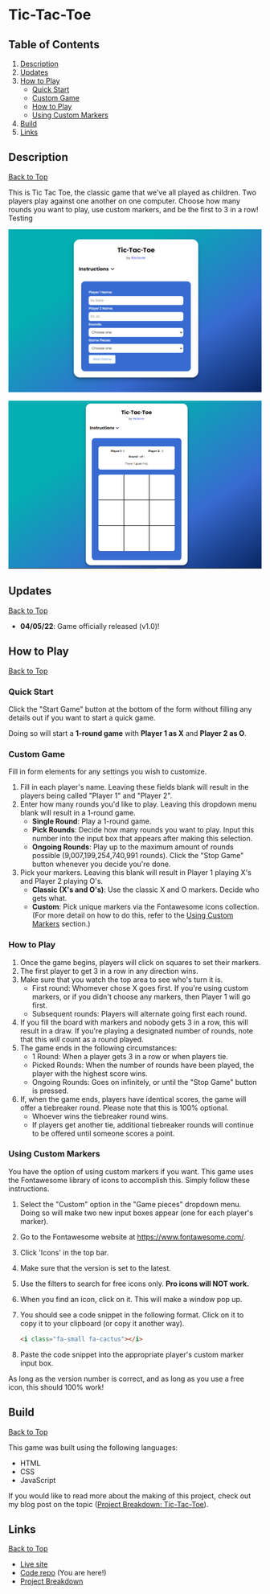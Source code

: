 # Tic-Tac-Toe
 
## Table of Contents
  1. [Description](#description)
  2. [Updates](#updates)
  3. [How to Play](#how-to-play)
     - [Quick Start](#quick-start)
     - [Custom Game](#custom-game)
     - [How to Play](#how-to-play-1)
     - [Using Custom Markers](#using-custom-markers)
  4. [Build](#build)
  5. [Links](#links)

## Description
[Back to Top](#table-of-contents)

This is Tic Tac Toe, the classic game that we've all played as children. Two players play against one another on one computer. Choose how many rounds you want to play, use custom markers, and be the first to 3 in a row! Testing

![](./images/ttt_desktop.png)

![](./images/ttt_desktop_open.png)

## Updates
[Back to Top](#table-of-contents)

* **04/05/22**: Game officially released (v1.0)!

## How to Play
[Back to Top](#table-of-contents)

### Quick Start
Click the "Start Game" button at the bottom of the form without filling any details out if you want to start a quick game. 

Doing so will start a **1-round game** with **Player 1 as X** and **Player 2 as O**.

### Custom Game

Fill in form elements for any settings you wish to customize.

1. Fill in each player's name. Leaving these fields blank will result in the players being called "Player 1" and "Player 2".
2. Enter how many rounds you'd like to play. Leaving this dropdown menu blank will result in a 1-round game.
   * **Single Round**: Play a 1-round game.
   * **Pick Rounds**: Decide how many rounds you want to play. Input this number into the input box that appears after making this selection.
   * **Ongoing Rounds**: Play up to the maximum amount of rounds possible (9,007,199,254,740,991 rounds). Click the "Stop Game" button whenever you decide you're done.
3. Pick your markers. Leaving this blank will result in Player 1 playing X's and Player 2 playing O's. 
    - **Classic (X's and O's)**: Use the classic X and O markers. Decide who gets what.
    - **Custom**: Pick unique markers via the Fontawesome icons collection. (For more detail on how to do this, refer to the [Using Custom Markers](#using-custom-markers) section.)


### How to Play
1. Once the game begins, players will click on squares to set their markers.
2. The first player to get 3 in a row in any direction wins.
3. Make sure that you watch the top area to see who's turn it is. 
    - First round: Whomever chose X goes first. If you're using custom markers, or if you didn't choose any markers, then Player 1 will go first.
    - Subsequent rounds: Players will alternate going first each round.
4. If you fill the board with markers and nobody gets 3 in a row, this will result in a draw. If you're playing a designated number of rounds, note that this *will* count as a round played.
5. The game ends in the following circumstances:
   - 1 Round: When a player gets 3 in a row or when players tie.
   - Picked Rounds: When the number of rounds have been played, the player with the highest score wins.
   - Ongoing Rounds: Goes on infinitely, or until the "Stop Game" button is pressed.
6. If, when the game ends, players have identical scores, the game will offer a tiebreaker round. Please note that this is 100% optional. 
   - Whoever wins the tiebreaker round wins.
   - If players get another tie, additional tiebreaker rounds will continue to be offered until someone scores a point.

### Using Custom Markers
You have the option of using custom markers if you want. This game uses the Fontawesome library of icons to accomplish this. Simply follow these instructions.

1. Select the "Custom" option in the "Game pieces" dropdown menu. Doing so will make two new input boxes appear (one for each player's marker).
2. Go to the Fontawesome website at https://www.fontawesome.com/.
3. Click 'Icons' in the top bar.
4. Make sure that the version is set to the latest.
5. Use the filters to search for free icons only. **Pro icons will NOT work.**
6. When you find an icon, click on it. This will make a window pop up.
7. You should see a code snippet in the following format. Click on it to copy it to your clipboard (or copy it another way).

    ```html
    <i class="fa-small fa-cactus"></i>
    ```
8. Paste the code snippet into the appropriate player's custom marker input box.

As long as the version number is correct, and as long as you use a free icon, this should 100% work!


## Build
[Back to Top](#table-of-contents)

This game was built using the following languages:
- HTML
- CSS
- JavaScript

If you would like to read more about the making of this project, check out my blog post on the topic ([Project Breakdown: Tic-Tac-Toe](https://risclover.github.io/)).

## Links
[Back to Top](#table-of-contents)

* [Live site](https://risclover.github.io/Tic-Tac-Toe)
* [Code repo](https://www.github.com/Risclover/Tic-Tac-Toe) (You are here!)
* [Project Breakdown](https://risclover.github.io)